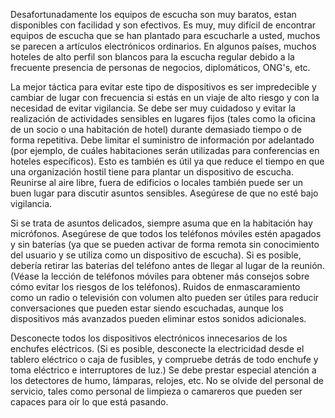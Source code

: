 [Title]: # (Espionaje)
[Order]: # (5)

Desafortunadamente los equipos de escucha son muy baratos, estan disponibles con facilidad y son efectivos. Es muy, muy difícil de encontrar equipos de escucha que se han plantado para escucharle a usted, muchos se parecen a artículos electrónicos ordinarios. En algunos países, muchos hoteles de alto perfil son blancos para la escucha regular debido a la frecuente presencia de personas de negocios, diplomáticos, ONG's, etc.

La mejor táctica para evitar este tipo de dispositivos es ser impredecible y cambiar de lugar con frecuencia si estás en un viaje de alto riesgo y con la necesidad de evitar vigilancia. Se debe ser muy cuidadoso y evitar la realización de actividades sensibles en lugares fijos (tales como la oficina de un socio o una habitación de hotel) durante demasiado tiempo o de forma repetitiva. Debe limitar el suministro de información por adelantado (por ejemplo, de cuáles habitaciones serán utilizadas para conferencias en hoteles específicos). Esto es también es útil ya que reduce el tiempo en que una organización hostil tiene para plantar un dispositivo de escucha. Reunirse al aire libre, fuera de edificios o locales también puede ser un buen lugar para discutir asuntos sensibles. Asegúrese de que no esté bajo vigilancia.

Si se trata de asuntos delicados, siempre asuma que en la habitación hay micrófonos. Asegúrese de que todos los teléfonos móviles estén apagados y sin baterías (ya que se pueden activar de forma remota sin conocimiento del usuario y se utiliza como un dispositivo de escucha). Si es posible, debería retirar las baterías del teléfono antes de llegar al lugar de la reunión. (Véase la lección de teléfonos móviles para obtener más consejos sobre cómo evitar los riesgos de los teléfonos). Ruidos de enmascaramiento como un radio o televisión con volumen alto pueden ser útiles para reducir conversaciones que pueden estar siendo escuchadas, aunque los dispositivos más avanzados pueden eliminar estos sonidos adicionales.

Desconecte todos los dispositivos electrónicos innecesarios de los enchufes eléctricos. (Si es posible, desconecte la electricidad desde el tablero eléctrico o caja de fusibles, y compruebe detrás de todo enchufe y toma eléctrico e interruptores de luz.) Se debe prestar especial atención a los detectores de humo, lámparas, relojes, etc. No se olvide del personal de servicio, tales como personal de limpieza o camareros que pueden ser capaces para oír lo que está pasando.